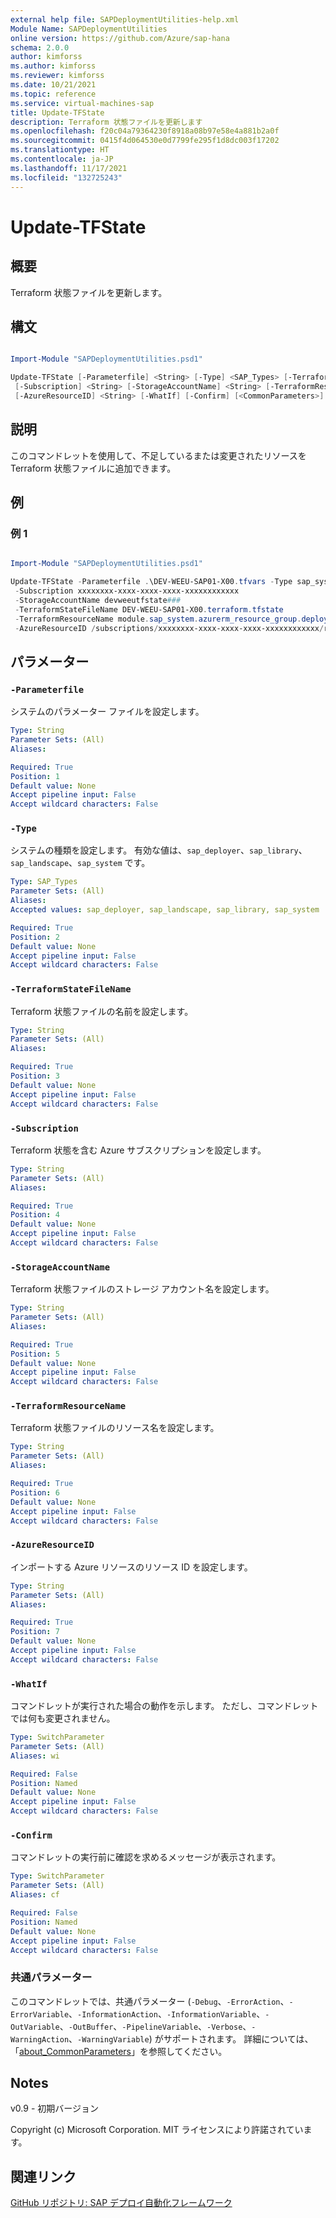 ```yaml
---
external help file: SAPDeploymentUtilities-help.xml
Module Name: SAPDeploymentUtilities
online version: https://github.com/Azure/sap-hana
schema: 2.0.0
author: kimforss
ms.author: kimforss
ms.reviewer: kimforss
ms.date: 10/21/2021
ms.topic: reference
ms.service: virtual-machines-sap
title: Update-TFState
description: Terraform 状態ファイルを更新します
ms.openlocfilehash: f20c04a79364230f8918a08b97e58e4a881b2a0f
ms.sourcegitcommit: 0415f4d064530e0d7799fe295f1d8dc003f17202
ms.translationtype: HT
ms.contentlocale: ja-JP
ms.lasthandoff: 11/17/2021
ms.locfileid: "132725243"
---
```

# Update-TFState

## 概要
Terraform 状態ファイルを更新します。

## 構文

```powershell

Import-Module "SAPDeploymentUtilities.psd1"

Update-TFState [-Parameterfile] <String> [-Type] <SAP_Types> [-TerraformStateFileName] <String>
 [-Subscription] <String> [-StorageAccountName] <String> [-TerraformResourceName] <String>
 [-AzureResourceID] <String> [-WhatIf] [-Confirm] [<CommonParameters>]
```

## 説明
このコマンドレットを使用して、不足しているまたは変更されたリソースを Terraform 状態ファイルに追加できます。

## 例

### 例 1

```powershell

Import-Module "SAPDeploymentUtilities.psd1"

Update-TFState -Parameterfile .\DEV-WEEU-SAP01-X00.tfvars -Type sap_system
 -Subscription xxxxxxxx-xxxx-xxxx-xxxx-xxxxxxxxxxxx 
 -StorageAccountName devweeutfstate### 
 -TerraformStateFileName DEV-WEEU-SAP01-X00.terraform.tfstate 
 -TerraformResourceName module.sap_system.azurerm_resource_group.deployer[0] 
 -AzureResourceID /subscriptions/xxxxxxxx-xxxx-xxxx-xxxx-xxxxxxxxxxxx/resourceGroups/DEV-WEEU-SAP01-X00
```

## パラメーター

### `-Parameterfile`
システムのパラメーター ファイルを設定します。

```yaml
Type: String
Parameter Sets: (All)
Aliases:

Required: True
Position: 1
Default value: None
Accept pipeline input: False
Accept wildcard characters: False
```

### `-Type`
システムの種類を設定します。 有効な値は、`sap_deployer`、`sap_library`、`sap_landscape`、`sap_system` です。

```yaml
Type: SAP_Types
Parameter Sets: (All)
Aliases:
Accepted values: sap_deployer, sap_landscape, sap_library, sap_system

Required: True
Position: 2
Default value: None
Accept pipeline input: False
Accept wildcard characters: False
```

### `-TerraformStateFileName`
Terraform 状態ファイルの名前を設定します。

```yaml
Type: String
Parameter Sets: (All)
Aliases:

Required: True
Position: 3
Default value: None
Accept pipeline input: False
Accept wildcard characters: False
```

### `-Subscription`
Terraform 状態を含む Azure サブスクリプションを設定します。

```yaml
Type: String
Parameter Sets: (All)
Aliases:

Required: True
Position: 4
Default value: None
Accept pipeline input: False
Accept wildcard characters: False
```

### `-StorageAccountName`
Terraform 状態ファイルのストレージ アカウント名を設定します。

```yaml
Type: String
Parameter Sets: (All)
Aliases:

Required: True
Position: 5
Default value: None
Accept pipeline input: False
Accept wildcard characters: False
```

### `-TerraformResourceName`
Terraform 状態ファイルのリソース名を設定します。

```yaml
Type: String
Parameter Sets: (All)
Aliases:

Required: True
Position: 6
Default value: None
Accept pipeline input: False
Accept wildcard characters: False
```

### `-AzureResourceID`
インポートする Azure リソースのリソース ID を設定します。

```yaml
Type: String
Parameter Sets: (All)
Aliases:

Required: True
Position: 7
Default value: None
Accept pipeline input: False
Accept wildcard characters: False
```

### `-WhatIf`
コマンドレットが実行された場合の動作を示します。 ただし、コマンドレットでは何も変更されません。

```yaml
Type: SwitchParameter
Parameter Sets: (All)
Aliases: wi

Required: False
Position: Named
Default value: None
Accept pipeline input: False
Accept wildcard characters: False
```

### `-Confirm`
コマンドレットの実行前に確認を求めるメッセージが表示されます。

```yaml
Type: SwitchParameter
Parameter Sets: (All)
Aliases: cf

Required: False
Position: Named
Default value: None
Accept pipeline input: False
Accept wildcard characters: False
```

### 共通パラメーター
このコマンドレットでは、共通パラメーター (`-Debug`、`-ErrorAction`、`-ErrorVariable`、`-InformationAction`、`-InformationVariable`、`-OutVariable`、`-OutBuffer`、`-PipelineVariable`、`-Verbose`、`-WarningAction`、`-WarningVariable`) がサポートされます。 詳細については、「[about_CommonParameters](https://go.microsoft.com/fwlink/?LinkID=113216)」を参照してください。

## Notes
v0.9 - 初期バージョン


Copyright (c) Microsoft Corporation.
MIT ライセンスにより許諾されています。

## 関連リンク

[GitHub リポジトリ: SAP デプロイ自動化フレームワーク](https://github.com/Azure/sap-hana)
